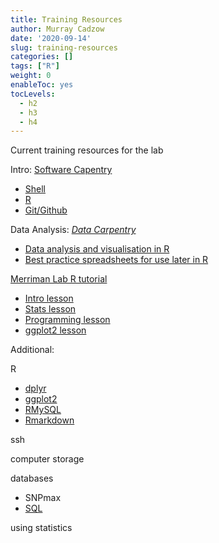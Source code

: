 ```yaml
---
title: Training Resources
author: Murray Cadzow
date: '2020-09-14'
slug: training-resources
categories: []
tags: ["R"]
weight: 0
enableToc: yes
tocLevels:
  - h2
  - h3
  - h4
---
```


Current training resources for the lab

Intro:
[Software Capentry](http://software-carpentry.org/lessons/)
- [Shell](http://swcarpentry.github.io/shell-novice/)
- [R](http://swcarpentry.github.io/r-novice-inflammation/)
- [Git/Github](http://swcarpentry.github.io/git-novice/)

Data Analysis:
*[Data Carpentry](http://datacarpentry.org/lessons/)*
- [Data analysis and visualisation in R](http://www.datacarpentry.org/R-ecology-lesson/)
- [Best practice spreadsheets for use later in R](http://www.datacarpentry.org/spreadsheet-ecology-lesson/)

[Merriman Lab R tutorial](https://github.com/murraycadzow/R_tutorials)
- [Intro lesson](https://github.com/murraycadzow/R_tutorials/blob/master/Intro_R.Rmd)
- [Stats lesson](https://github.com/murraycadzow/R_tutorials/blob/master/Rcourse_Session2.Rmd)
- [Programming lesson](https://github.com/murraycadzow/R_tutorials/blob/master/R_functions_and_loops.Rmd)
- [ggplot2 lesson](https://github.com/murraycadzow/R_tutorials/blob/master/ggplot2_tutorial.Rmd)

Additional:

R
- [dplyr](https://github.com/mikblacklab/resbaz_lessons/tree/master/R_Data_Manipulation)
- [ggplot2](https://github.com/mikblacklab/resbaz_lessons/tree/master/R_Plotting)
- [RMySQL](https://github.com/mikblacklab/syska/tree/master/RMySQL)
- [Rmarkdown](http://rmarkdown.rstudio.com/)

ssh

computer storage

databases
- SNPmax
- [SQL](http://swcarpentry.github.io/sql-novice-survey/)

using statistics

